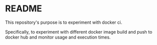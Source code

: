 # README

This repository's purpose is to experiment with docker ci. 

Specifically, to experiment with different docker image build and push to docker hub 
and monitor usage and execution times.

